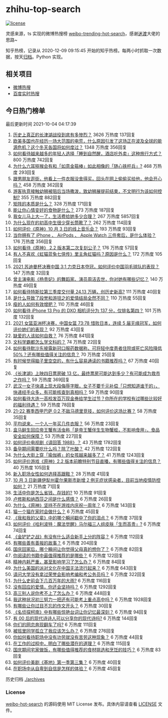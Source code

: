 # zhihu-top-search

[![license](https://img.shields.io/github/license/Arrackisarookie/zhihu-top-search)](https://github.com/Arrackisarookie/zhihu-top-search/blob/master/LICENSE)

灵感来源，ts 实现的微博热搜榜 [weibo-trending-hot-search](https://github.com/justjavac/weibo-trending-hot-search)，感谢[迷渡](https://github.com/justjavac)大佬的思路~

知乎热榜，记录从 2020-12-09 09:15:45 开始的知乎热榜。每两小时抓取一次数据，按天[归档](./archives)。Python 实现。

## 相关项目
+ [微博热搜](https://github.com/Arrackisarookie/weibo-hot-search)
+ [百度实时热搜](https://github.com/Arrackisarookie/baidu-hot-search)

## 今日热门榜单

<!-- Rank Begin -->

最后更新时间 2021-10-04 04:17:39

1. [历史上真正的长津湖战役到底有多惨烈？](https://www.zhihu.com/question/489932096) 3626 万热度 137回复
1. [欧美多国也在经历一场大范围的电荒，什么原因引发了这场正在波及全球的能源危机？这个冬天各国将如何度过？](https://www.zhihu.com/question/489506476) 1348 万热度 356回复
1. [如何看待越来越多的年轻人选择「睡到自然醒，酒店吃外卖」这种旅行方式？](https://www.zhihu.com/question/439200189) 800 万热度 742回复
1. [为什么六耳猕猴会有和「如意金箍棒」如此相像的「随心铁杆兵」?](https://www.zhihu.com/question/36827686) 468 万热度 293回复
1. [跟男朋友逛街，他看上一件衣服没舍得买，回头在网上偷偷买给他，他会开心吗？](https://www.zhihu.com/question/489071139) 458 万热度 362回复
1. [游客执意接触幼狮被阻后当场撒泼，致幼狮展提前结束，不文明行为该如何控制?](https://www.zhihu.com/question/490306746) 355 万热度 882回复
1. [矩阵的本质是什么？](https://www.zhihu.com/question/22047061) 328 万热度 171回复
1. [能让你心情变好的食物是什么？](https://www.zhihu.com/question/21778033) 273 万热度 187回复
1. [我女儿马上大一了，生活费给她多少合理？](https://www.zhihu.com/question/470906807) 267 万热度 5857回复
1. [为什么现在的初高中生很少穿长筒靴了？](https://www.zhihu.com/question/366867822) 262 万热度 114回复
1. [如何评价《原神》10 月 3 日的线上音乐会？](https://www.zhihu.com/question/490464440) 193 万热度 93回复
1. [当你拥有了 iPhone 、 AirPods 、 Apple Watch 三件套后，是什么体验？](https://www.zhihu.com/question/266855275) 176 万热度 356回复
1. [如何看待《原神》 2.2 版本第二次复刻公子？](https://www.zhihu.com/question/490457287) 176 万热度 57回复
1. [有人不喜欢《虹猫蓝兔七侠传》里主角虹猫吗？原因是什么？](https://www.zhihu.com/question/414968854) 172 万热度 105回复
1. [2021 苏迪曼杯决赛中国 3:1 力克日本夺冠，如何评价中国羽毛球队的表现？](https://www.zhihu.com/question/490470728) 147 万热度 32回复
1. [曾主演电影《杨贵妃》的舞蹈家、演员周洁去世，你对她有哪些记忆？](https://www.zhihu.com/question/490389058) 140 万热度 49回复
1. [如何看待特斯拉第三季度交付量 24.13 万辆，创历史新高?](https://www.zhihu.com/question/490363949) 111 万热度 40回复
1. [是什么导致了段誉和游坦之的爱情结局全然不同？](https://www.zhihu.com/question/26401655) 110 万热度 55回复
1. [瘦的人如何有效增肥？](https://www.zhihu.com/question/30252826) 110 万热度 46回复
1. [如何看待 iPhone 13  Pro 的 DXO 相机评分为 137 分，仅排名第四？](https://www.zhihu.com/question/489775582) 101 万热度 132回复
1. [2021 女篮亚洲杯决赛，中国女篮 73:78 惜败日本，连续 5 届无缘冠军，如何评价她们的表现？](https://www.zhihu.com/question/490470531) 92 万热度 43回复
1. [缺爱的人该如何自救？](https://www.zhihu.com/question/40701366) 76 万热度 841回复
1. [文科学霸都怎么学文科的？](https://www.zhihu.com/question/479720245) 74 万热度 22回复
1. [如何看待默沙东披露新冠口服药数据称，可将轻中度患者住院或死亡风险降低 50%？还有哪些值得关注的信息？](https://www.zhihu.com/question/490246277) 70 万热度 25回复
1. [有时候觉得脑子里空空的，有什么容易通读的书籍推荐吗？](https://www.zhihu.com/question/485079796) 67 万热度 40回复
1. [《长津湖》上映四日票房破 13 亿，最终票房可能达到多少？有可能成为救市之作吗？](https://www.zhihu.com/question/489997811) 59 万热度 369回复
1. [武汉一女子快递上现大段侮辱字眼，女子不要千元补偿「只想知道谁干的」，快递经手众多，有可能核查到真相吗？](https://www.zhihu.com/question/490408648) 59 万热度 90回复
1. [如何看待大连一高校发百万现金券给学生过节？你所在的学校有过哪些比较好的福利待遇？](https://www.zhihu.com/question/490072945) 59 万热度 78回复
1. [21-22 赛季西甲巴萨 0:2 不敌马德里竞技，如何评价这场比赛？](https://www.zhihu.com/question/490358184) 58 万热度 35回复
1. [平均说来，一个人一年买几件衣服？](https://www.zhihu.com/question/51327911) 56 万热度 23回复
1. [盒马鲜生回应帝王蟹有活虫称「是帝王蟹伴生生物蟹蛭，不影响食用」，食品安全如何保障？](https://www.zhihu.com/question/489992620) 53 万热度 227回复
1. [如何评价电视剧《请回答 1988》？](https://www.zhihu.com/question/37297976) 43 万热度 1782回复
1. [备孕期间需要吃什么吗？除了叶酸？](https://www.zhihu.com/question/37059506) 42 万热度 122回复
1. [为什么大街上穿「瑜伽裤」的女孩越来越多了？](https://www.zhihu.com/question/482331957) 41 万热度 1243回复
1. [如何评价游戏《原神》2.2 版本前瞻特别节目直播，有哪些值得关注的信息？](https://www.zhihu.com/question/490451497) 40 万热度 105回复
1. [新入职场女性如何选择高跟鞋？](https://www.zhihu.com/question/488639225) 28 万热度 41回复
1. [10 月 3 日新疆伊犁州霍尔果斯市新增 2 例无症状感染者，目前当地疫情防控如何？](https://www.zhihu.com/question/490451879) 21 万热度 71回复
1. [生活中你是怎么省钱、存钱的?](https://www.zhihu.com/question/476565706) 10 万热度 91回复
1. [卢修斯和纳西莎之间是什么感情？](https://www.zhihu.com/question/444406411) 6 万热度 26回复
1. [为什么《原神》坚持不在游戏内庆祝一周年？](https://www.zhihu.com/question/489857533) 6 万热度 143回复
1. [猫一个猫在家时会做什么？](https://www.zhihu.com/question/340144402) 6 万热度 45回复
1. [《我和我的父辈》中的哪个瞬间戳中了你的泪点？](https://www.zhihu.com/question/489853744) 6 万热度 37回复
1. [如何评价《哈利波特：魔法觉醒》马尔福三人组皮肤「生而高贵」?](https://www.zhihu.com/question/489409513) 6 万热度 74回复
1. [《金铲铲之战》有没有什么适合新手上分的阵容？](https://www.zhihu.com/question/483523866) 6 万热度 112回复
1. [有哪些善有善报的故事？](https://www.zhihu.com/question/60540780) 6 万热度 204回复
1. [国庆回家后，哪个瞬间让你觉得父母真的想你了？](https://www.zhihu.com/question/489150151) 6 万热度 82回复
1. [你阅读的书籍中最值得推荐的是哪些？](https://www.zhihu.com/question/484319325) 6 万热度 122回复
1. [精神内耗严重，甚至影响学习了怎么办？](https://www.zhihu.com/question/483354205) 6 万热度 84回复
1. [为什么美国的派对文化在中国无法流行起来？](https://www.zhihu.com/question/20445088) 6 万热度 643回复
1. [请问大学没有拿过荣誉会影响考编和考公务员吗？](https://www.zhihu.com/question/396016917) 6 万热度 322回复
1. [为什么史前会下几百万年的大雨?](https://www.zhihu.com/question/375319488) 6 万热度 116回复
1. [没有回应的爱情，你还会坚持吗？](https://www.zhihu.com/question/481430127) 6 万热度 1292回复
1. [高三别人说你考不上了怎么办？](https://www.zhihu.com/question/487936924) 6 万热度 448回复
1. [我这种状况初三努力一把还有可能考上重点高中吗？](https://www.zhihu.com/question/482767185) 6 万热度 1928回复
1. [有哪些让你过目不忘的作文开头？](https://www.zhihu.com/question/457392288) 6 万热度 30回复
1. [《名侦探柯南》中有哪些惊艳台词让你记忆最深刻？](https://www.zhihu.com/question/473368527) 6 万热度 94回复
1. [有 00 后的现代诗诗人可以分享你的现代诗吗?](https://www.zhihu.com/question/482479484) 6 万热度 144回复
1. [你们的网恋奔现翻车了吗?](https://www.zhihu.com/question/377637754) 6 万热度 111回复
1. [被班里同学孤立了我应该怎么办？](https://www.zhihu.com/question/486283531) 6 万热度 276回复
1. [你如何看待职场中没有功劳就没有苦劳这种现象？](https://www.zhihu.com/question/486718851) 6 万热度 44回复
1. [在工作的过程中，明白了哪些潜在的道理？](https://www.zhihu.com/question/483962834) 6 万热度 115回复
1. [国庆期间宅家做饭，有哪些值得推荐的食材挑选和烹饪的技巧？](https://www.zhihu.com/question/490292533) 6 万热度 83回复
1. [如何评价美剧《基地》第一季第三集？](https://www.zhihu.com/question/490114669) 6 万热度 40回复
1. [在职场中从自卑到自信是怎样的体验？](https://www.zhihu.com/question/489238465) 6 万热度 45回复
<!-- Rank End -->

历史归档 [./archives](./archives)

### License

[weibo-hot-search](https://github.com/Arrackisarookie/zhihu-top-search) 的源码使用 MIT License 发布。具体内容请查看 [LICENSE](./LICENSE) 文件。

